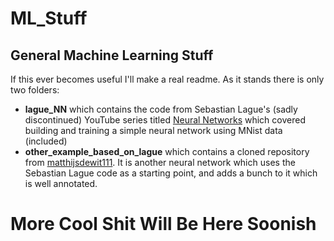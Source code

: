 # ML_Stuff
## General Machine Learning Stuff

If this ever becomes useful I'll make a real readme. As it stands there is only two folders:

- **lague_NN** which contains the code from Sebastian Lague's (sadly discontinued) YouTube series titled <a href="https://www.youtube.com/watch?v=bVQUSndDllU&list=PLFt_AvWsXl0frsCrmv4fKfZ2OQIwoUuYO">Neural Networks</a> 
which covered building and training a simple neural network using MNist data (included)
- **other_example_based_on_lague** which contains a cloned repository from <a href="https://github.com/matthijsdewit111">matthijsdewit111</a>. It is
another neural network which uses the Sebastian Lague code as a starting point, and adds a bunch to it which is well annotated.


# More Cool Shit Will Be Here Soonish
